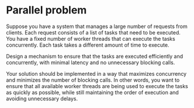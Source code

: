 # Parallel problem 

Suppose you have a system that manages a large number of requests from clients. Each request consists of a list of tasks that need to be executed. You have a fixed number of worker threads that can execute the tasks concurrently. Each task takes a different amount of time to execute.

Design a mechanism to ensure that the tasks are executed efficiently and concurrently, with minimal latency and no unnecessary blocking calls.

Your solution should be implemented in a way that maximizes concurrency and minimizes the number of blocking calls. In other words, you want to ensure that all available worker threads are being used to execute the tasks as quickly as possible, while still maintaining the order of execution and avoiding unnecessary delays.



